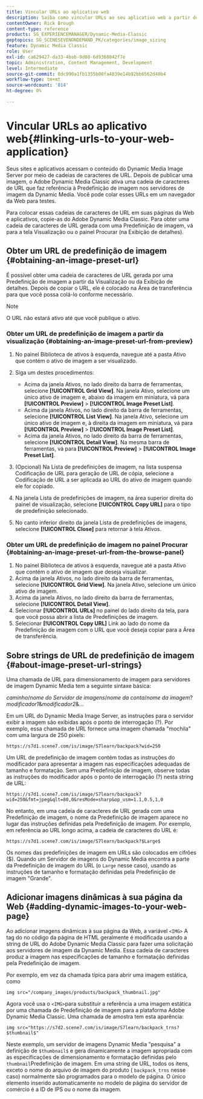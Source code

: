 ```yaml
---
title: Vincular URLs ao aplicativo web
description: Saiba como vincular URLs ao seu aplicativo web a partir do Adobe Dynamic Media Classic.
contentOwner: Rick Brough
content-type: reference
products: SG_EXPERIENCEMANAGER/Dynamic-Media-Classic
geptopics: SG_SCENESEVENONDEMAND_PK/categories/image_sizing
feature: Dynamic Media Classic
role: User
exl-id: ca629427-da33-4bab-9d08-6d9368042f7e
topic: Administration, Content Management, Development
level: Intermediate
source-git-commit: 8dc990a1fb1355b00fa4839e14b92bb6562d40b4
workflow-type: tm+mt
source-wordcount: '814'
ht-degree: 0%

---
```


# Vincular URLs ao aplicativo web{#linking-urls-to-your-web-application}

Seus sites e aplicativos acessam o conteúdo do Dynamic Media Image Server por meio de cadeias de caracteres de URL. Depois de publicar uma imagem, o Adobe Dynamic Media Classic ativa uma cadeia de caracteres de URL que faz referência à Predefinição de imagem nos servidores de imagem da Dynamic Media. Você pode colar esses URLs em um navegador da Web para testes.

Para colocar essas cadeias de caracteres de URL em suas páginas da Web e aplicativos, copie-as do Adobe Dynamic Media Classic. Para obter uma cadeia de caracteres de URL gerada com uma Predefinição de imagem, vá para a tela Visualização ou o painel Procurar (na Exibição de detalhes).

## Obter um URL de predefinição de imagem {#obtaining-an-image-preset-url}

É possível obter uma cadeia de caracteres de URL gerada por uma Predefinição de imagem a partir da Visualização ou da Exibição de detalhes. Depois de copiar o URL, ele é colocado na Área de transferência para que você possa colá-lo conforme necessário.

>[!NOTE]
>
>O URL não estará ativo até que você publique o ativo.

### Obter um URL de predefinição de imagem a partir da visualização {#obtaining-an-image-preset-url-from-preview}

1. No painel Biblioteca de ativos à esquerda, navegue até a pasta Ativo que contém o ativo de imagem a ser visualizado.
1. Siga um destes procedimentos:

   * Acima da janela Ativos, no lado direito da barra de ferramentas, selecione **[!UICONTROL Grid View]**. Na janela Ativo, selecione um único ativo de imagem e, abaixo da imagem em miniatura, vá para **[!UICONTROL Preview]** > **[!UICONTROL Image Preset List]**.
   * Acima da janela Ativos, no lado direito da barra de ferramentas, selecione **[!UICONTROL List View]**. Na janela Ativo, selecione um único ativo de imagem e, à direita da imagem em miniatura, vá para **[!UICONTROL Preview]** > **[!UICONTROL Image Preset List]**.
   * Acima da janela Ativos, no lado direito da barra de ferramentas, selecione **[!UICONTROL Detail View]**. Na mesma barra de ferramentas, vá para **[!UICONTROL Preview]** > **[!UICONTROL Image Preset List]**.

1. (Opcional) Na Lista de predefinições de imagem, na lista suspensa Codificação de URL para geração de URL de cópia, selecione a Codificação de URL a ser aplicada ao URL do ativo de imagem quando ele for copiado.
1. Na janela Lista de predefinições de imagem, na área superior direita do painel de visualização, selecione **[!UICONTROL Copy URL]** para o tipo de predefinição selecionado.
1. No canto inferior direito da janela Lista de predefinições de imagens, selecione **[!UICONTROL Close]** para retornar à tela Ativos.

### Obter um URL de predefinição de imagem no painel Procurar {#obtaining-an-image-preset-url-from-the-browse-panel}

1. No painel Biblioteca de ativos à esquerda, navegue até a pasta Ativo que contém o ativo de imagem que deseja visualizar.
1. Acima da janela Ativos, no lado direito da barra de ferramentas, selecione **[!UICONTROL Grid View]**. Na janela Ativo, selecione um único ativo de imagem.
1. Acima da janela Ativos, no lado direito da barra de ferramentas, selecione **[!UICONTROL Detail View]**.
1. Selecionar **[!UICONTROL URLs]** no painel do lado direito da tela, para que você possa abrir a lista de Predefinições de imagem.
1. Selecionar **[!UICONTROL Copy URL]** Link ao lado do nome da Predefinição de imagem com o URL que você deseja copiar para a Área de transferência.

## Sobre strings de URL de predefinição de imagem {#about-image-preset-url-strings}

Uma chamada de URL para dimensionamento de imagem para servidores de imagem Dynamic Media tem a seguinte sintaxe básica:

*caminho*/*nome do Servidor de imagens*/*nome da conta*/*nome da imagem*?*modificador1*&amp;*modificador2*&amp;...

Em um URL do Dynamic Media Image Server, as instruções para o servidor exibir a imagem são exibidas após o ponto de interrogação (?). Por exemplo, essa chamada de URL fornece uma imagem chamada &quot;mochila&quot; com uma largura de 250 pixels:

```as3
https://s7d1.scene7.com/is/image/S7learn/backpack?wid=250
```

Um URL de predefinição de imagem contém todas as instruções do modificador para apresentar a imagem nas especificações adequadas de tamanho e formatação. Sem uma Predefinição de imagem, observe todas as instruções do modificador após o ponto de interrogação (?) nesta string de URL:

```as3
https://s7d1.scene7.com/is/image/S7learn/backpack?wid=250&fmt=jpeg&qlt=80,0&resMode=sharp&op_usm=1.1,0.5,1,0
```

No entanto, em uma cadeia de caracteres de URL gerada com uma Predefinição de imagem, o nome da Predefinição de imagem aparece no lugar das instruções definidas pela Predefinição de imagem. Por exemplo, em referência ao URL longo acima, a cadeia de caracteres do URL é:

```as3
https://s7d1.scene7.com/is/image/S7learn/backpack?$Large$
```

Os nomes das predefinições de imagem em URLs são colocados em cifrões ($). Quando um Servidor de imagens do Dynamic Media encontra a parte da Predefinição de imagem do URL (o `Large` nesse caso), usando as instruções de tamanho e formatação definidas pela Predefinição de imagem &quot;Grande&quot;.

## Adicionar imagens dinâmicas à sua página da Web {#adding-dynamic-images-to-your-web-page}

Ao adicionar imagens dinâmicas à sua página da Web, a variável `<IMG>` A tag do no código da página de HTML geralmente é modificada usando a string de URL do Adobe Dynamic Media Classic para fazer uma solicitação aos servidores de imagem da Dynamic Media. Essa cadeia de caracteres produz a imagem nas especificações de tamanho e formatação definidas pela Predefinição de imagem.

Por exemplo, em vez da chamada típica para abrir uma imagem estática, como

```as3
img src="/company_images/products/backpack_thumbnail.jpg"
```

Agora você usa o `<IMG>`para substituir a referência a uma imagem estática por uma chamada de Predefinição de imagem para a plataforma Adobe Dynamic Media Classic. Uma chamada de amostra tem esta aparência:

```as3
img src="https://s7d2.scene7.com/is/image/S7learn/backpack_trns?$thumbnail$"
```

Neste exemplo, um servidor de imagens Dynamic Media &quot;pesquisa&quot; a definição de `$thumbnail$` e gera dinamicamente a imagem apropriada com as especificações de dimensionamento e formatação definidas pelo `thumbnail`Predefinição de imagem. Em uma string de URL, todos os itens, exceto o nome do arquivo de imagem do produto ( `backpack_trns` nesse caso) normalmente são programados para o modelo de página. O único elemento inserido automaticamente no modelo de página do servidor de comércio é a ID de IPS ou o nome da imagem.
